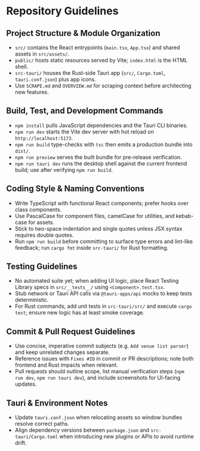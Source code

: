 # Repository Guidelines

## Project Structure & Module Organization
- `src/` contains the React entrypoints (`main.tsx`, `App.tsx`) and shared assets in `src/assets/`.
- `public/` hosts static resources served by Vite; `index.html` is the HTML shell.
- `src-tauri/` houses the Rust-side Tauri app (`src/`, `Cargo.toml`, `tauri.conf.json`) plus app icons.
- Use `SCRAPE.md` and `OVERVIEW.md` for scraping context before architecting new features.

## Build, Test, and Development Commands
- `npm install` pulls JavaScript dependencies and the Tauri CLI binaries.
- `npm run dev` starts the Vite dev server with hot reload on `http://localhost:5173`.
- `npm run build` type-checks with `tsc` then emits a production bundle into `dist/`.
- `npm run preview` serves the built bundle for pre-release verification.
- `npm run tauri dev` runs the desktop shell against the current frontend build; use after verifying `npm run build`.

## Coding Style & Naming Conventions
- Write TypeScript with functional React components; prefer hooks over class components.
- Use PascalCase for component files, camelCase for utilities, and kebab-case for assets.
- Stick to two-space indentation and single quotes unless JSX syntax requires double quotes.
- Run `npm run build` before committing to surface type errors and lint-like feedback; run `cargo fmt` inside `src-tauri/` for Rust formatting.

## Testing Guidelines
- No automated suite yet; when adding UI logic, place React Testing Library specs in `src/__tests__/` using `<Component>.test.tsx`.
- Stub network or Tauri API calls via `@tauri-apps/api` mocks to keep tests deterministic.
- For Rust commands, add unit tests in `src-tauri/src/` and execute `cargo test`; ensure new logic has at least smoke coverage.

## Commit & Pull Request Guidelines
- Use concise, imperative commit subjects (e.g. `Add venue list parser`) and keep unrelated changes separate.
- Reference issues with `Fixes #ID` in commit or PR descriptions; note both frontend and Rust impacts when relevant.
- Pull requests should outline scope, list manual verification steps (`npm run dev`, `npm run tauri dev`), and include screenshots for UI-facing updates.

## Tauri & Environment Notes
- Update `tauri.conf.json` when relocating assets so window bundles resolve correct paths.
- Align dependency versions between `package.json` and `src-tauri/Cargo.toml` when introducing new plugins or APIs to avoid runtime drift.
